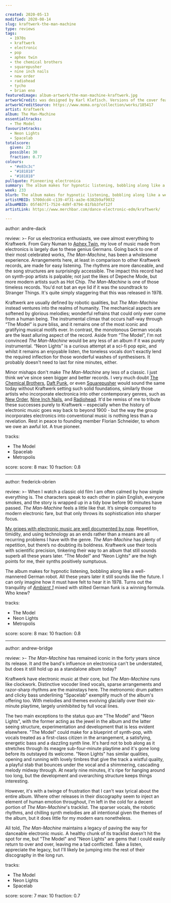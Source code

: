 ```yaml
---

created: 2020-05-13
modified: 2020-08-14
slug: kraftwerk-the-man-machine
type: reviews
tags:
  - 1970s
  - kraftwerk
  - electronic
  - pop
  - aphex twin
  - the chemical brothers
  - squarepusher
  - nine inch nails
  - new order
  - radiohead
  - tycho
  - brian eno
featuredimage: album-artwork/the-man-machine-kraftwerk.jpg
artworkCredit: was designed by Karl Klefisch. Versions of the cover featuring the band used photography by Günther Fröhling.
artworkCreditSource: https://www.moma.org/collection/works/185417
artist: Kraftwerk
album: The Man-Machine
essentialtracks:
  - The Model
favouritetracks:
  - Neon Lights
  - Spacelab
totalscore:
  given: 23
  possible: 30
  fraction: 0.77
colours:
  - "#e83c3c"
  - "#181818"
  - "#181818"
pullquote: Pioneering electronica
summary: The album makes for hypnotic listening, bobbling along like a well-mannered German robot. All these years later it still sounds like the future.
week: 233
blurb: The album makes for hypnotic listening, bobbling along like a well-mannered German robot. All these years later it still sounds like the future.
artistMBID: 5700dcd4-c139-4f31-aa3e-6382b9af9032
albumMBID: 05f467f1-7524-4d9f-8794-81fbb3fef12f
artistLink: https://www.merchbar.com/dance-electronic-edm/kraftwerk/

---
```


author: andre-dack

review: >-
  For us electronica enthusiasts, we owe almost everything to Kraftwerk. From Gary Numan to [Aphex Twin](/reviews/aphex-twin-richard-d-james-album/), my love of music made from electronics is largely due to these genius Germans. Going back to one of their most celebrated works, *The Man-Machine*, has been a wholesome experience. Arrangements here, at least in comparison to other Kraftwerk records, are made for easy listening. The rhythms are more danceable, and the song structures are surprisingly accessible. The impact this record had on synth-pop artists is palpable; not just the likes of Depeche Mode, but more modern artists such as Hot Chip. *The Man-Machine* is one of those timeless records. You'd not bat an eye lid if it was the soundtrack to Stranger Things. It's quite simply staggering that this was released in 1978.

  Kraftwerk are usually defined by robotic qualities, but *The Man-Machine* instead ventures into the realms of humanity. The mechanical aspects are softened by glorious melodies; wonderful refrains that could only ever come from a human being. The instrumental climax that occurs half-way through “The Model” is pure bliss, and it remains one of the most iconic and gratifying musical motifs ever. In contrast, the monotonous German vocals are the least alluring aspect of the record. Aside from “The Model”, I'm not convinced *The Man-Machine* would be any less of an album if it was purely instrumental. “Neon Lights” is a curious attempt at a sci-fi pop epic, and whilst it remains an enjoyable listen, the toneless vocals don't exactly lend the required inflection for those wonderful washes of synthesisers. It probably doesn't need to last for nine minutes, either.

  Minor mishaps don't make *The Man-Machine* any less of a classic. I just think we've since seen bigger and better records. I very much doubt [The Chemical Brothers](/reviews/the-chemical-brothers-dig-your-own-hole/), [Daft Punk](/reviews/daft-punk-discovery/), or even [Squarepusher](/reviews/squarepusher-be-up-a-hello/) would sound the same today without Kraftwerk setting such solid foundations, similarly those artists who incorporate electronica into other contemporary genres, such as [New Order](/reviews/new-order-power-corruption-and-lies/), [Nine Inch Nails](/reviews/nine-inch-nails-pretty-hate-machine/), and [Radiohead](/reviews/radiohead-ok-computer/). It'd be remiss of me to tribute these successes purely to Kraftwerk – especially when the history of electronic music goes way back to beyond 1900 - but the way the group incorporates electronics into conventional music is nothing less than a revelation. Rest in peace to founding member Florian Schneider, to whom we owe an awful lot. A true pioneer.

tracks:
  - The Model
  - Spacelab
  - Metropolis

score:
  score: 8
  max: 10
  fraction: 0.8

---
author: frederick-obrien

review: >-
  When I watch a classic old film I am often calmed by how simple everything is. The characters speak to each other in plain English, everyone smokes, and the story is wrapped up in a tidy bow before 90 minutes have passed. *The Man-Machine* feels a little like that. It’s simple compared to modern electronic fare, but that only throws its sophistication into sharper focus.

  [My gripes with electronic music are well documented by now](/reviews/tycho-weather/). Repetition, timidity, and using technology as an ends rather than a means are all recurring problems I have with the genre. *The Man-Machine* has plenty of repetition, but there’s no doubting its boldness. Kraftwerk use their tools with scientific precision, tinkering their way to an album that still sounds superb all these years later. “The Model” and “Neon Lights” are the high points for me, their synths positively sumptuous.

  The album makes for hypnotic listening, bobbling along like a well-mannered German robot. All these years later it still sounds like the future. I can only imagine how it must have felt to hear it in 1978. Turns out the tranquility of [*Ambient 1*](/reviews/brian-eno-ambient-1-music-for-airports/) mixed with stilted German funk is a winning formula. Who knew?

tracks:
  - The Model
  - Neon Lights
  - Metropolis

score:
  score: 8
  max: 10
  fraction: 0.8

---
author: andrew-bridge

review: >-
  *The Man-Machine* has remained iconic in the forty years since its release. It and the band's influence on electronica can't be understated, but does it still hold up as a standalone album today?

  Kraftwerk have electronic music at their core, but *The Man-Machine* runs like clockwork. Distinctive vocoder lined vocals, sparse arrangements and razor-sharp rhythms are the mainstays here. The metronomic drum pattern and clicky bass underlining "Spacelab" exemplify much of the album's offering too. With melodies and themes evolving glacially over their six-minute playtime, largely uninhibited by full vocal lines.

  The two main exceptions to the status quo are "The Model" and "Neon Lights", with the former acting as the jewel in the album and the latter seeing structure, experimentation and development that is less evident elsewhere. "The Model" could make for a blueprint of synth-pop, with vocals treated as a first-class citizen in the arrangement, a satisfying, energetic bass and a dazzling synth line. It's hard not to bob along as it stretches through its meagre sub-four-minute playtime and it's gone long before its outstayed its welcome. "Neon Lights" has similar qualities, opening and running with lovely timbres that give the track a wistful quality, a playful stab that bounces under the vocal and a shimmering, cascading melody midway through. At nearly nine minutes, it's ripe for hanging around too long, but the development and overarching structure keeps things interesting.

  However, it's with a twinge of frustration that I can't wax lyrical about the entire album. Where other releases in their discography seem to inject an element of human emotion throughout, I'm left in the cold for a decent portion of *The Man-Machine*'s tracklist. The sparser vocals, the robotic rhythms, and chilling synth melodies are all intentional given the themes of the album, but it does little for my modern ears nonetheless.

  All told, *The Man-Machine* maintains a legacy of paving the way for danceable electronic music. A healthy chunk of its tracklist doesn't hit the spot for me, but "The Model" and "Neon Lights" are gems that I could easily return to over and over, leaving me a tad conflicted. Take a listen, appreciate the legacy, but I'll likely be jumping into the rest of their discography in the long run.

tracks:
  - The Model
  - Neon Lights
  - Spacelab

score:
  score: 7
  max: 10
  fraction: 0.7

